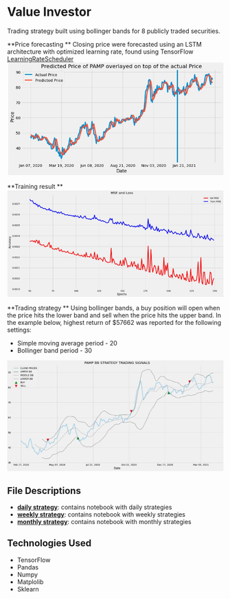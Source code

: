 # Value Investor
Trading strategy built using bollinger bands for 8 publicly traded securities.

**Price forecasting
**
Closing price were forecasted using an LSTM architecture with optimized learning rate, found using TensorFlow [LearningRateScheduler](https://medium.com/@bijil.subhash/deep-learning-how-to-pick-optimal-learning-rate-using-tensorflow-2-x-af278cadbedb "LearningRateScheduler")
![image](https://github.com/bijilsubhash/value-investor-strategy/blob/master/prediction.jpg)

**Training result
**
![image](https://github.com/bijilsubhash/value-investor-strategy/blob/master/training_loss.jpg)

**Trading strategy 
**
Using bollinger bands,  a buy position will open when the price hits the lower band and sell when the price hits the upper band. In the example below, highest return of $57662 was reported for the following settings:
- Simple moving average period - 20
- Bollinger band period - 30

![image](https://github.com/bijilsubhash/value-investor-strategy/blob/master/trading_strategy.jpg)

## File Descriptions
- **[daily strategy](https://github.com/bijilsubhash/value-investor-strategy/tree/master/daily%20strategy "daily strategy")**: contains notebook with daily strategies
- **[weekly strategy](https://github.com/bijilsubhash/value-investor-strategy/tree/master/weekly%20strategy "weekly strategy")**: contains notebook with weekly strategies
- **[monthly strategy](https://github.com/bijilsubhash/value-investor-strategy/tree/master/monthly%20strategy "monthly strategy")**: contains notebook with monthly strategies
## Technologies Used
- TensorFlow
- Pandas
- Numpy
- Matplolib
- Sklearn
